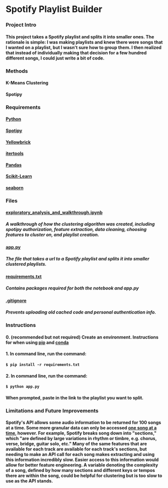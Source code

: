 # Spotify Playlist Builder

### Project Intro

#### This project takes a Spotify playlist and splits it into smaller ones. The rationale is simple: I was making playlists and knew there were songs that I wanted on a playlist, but I wasn't sure how to group them. I then realized that instead of individually making that decision for a few hundred different songs, I could just write a bit of code.

### Methods

#### K-Means Clustering  
#### Spotipy

### Requirements
#### [Python](https://www.python.org/downloads/ "Python")  
#### [Spotipy](https://spotipy.readthedocs.io/en/2.22.1/ "Spotipy")  
#### [Yellowbrick](https://www.scikit-yb.org/en/latest/ "Yellowbrick")  
#### [itertools](https://docs.python.org/3/library/itertools.html "itertools")  
#### [Pandas](https://pandas.pydata.org/ "Pandas")  
#### [Scikit-Learn](https://scikit-learn.org/stable/ "scikit-learn")  
#### [seaborn](https://seaborn.pydata.org/ "seaborn")  

### Files

#### [exploratory_analysis_and_walkthrough.ipynb](exploratory_analysis_and_walkthrough.ipynb)
##### A walkthrough of how the clustering algorithm was created, including spotipy authorization, feature extraction, data cleaning, choosing features to cluster on, and playlist creation.

#### [app.py](app.py)
##### The file that takes a url to a Spotify playlist and splits it into smaller clustered playlists.

#### [requirements.txt](requirements.txt)
##### Contains packages required for both the notebook and app.py

#### [.gitignore](.gitignore)
##### Prevents uploading old cached code and personal authentication info.

### Instructions

#### 0. (recommended but not required) Create an environment. Instructions for when using [pip](https://packaging.python.org/en/latest/guides/installing-using-pip-and-virtual-environments/) and [conda](https://conda.io/projects/conda/en/latest/user-guide/tasks/manage-environments.html#creating-an-environment-with-commands)

#### 1. In command line, run the command:
#### ```$ pip install -r requirements.txt```

#### 2. In command line, run the command:
#### ```$ python app.py```
#### When prompted, paste in the link to the playlist you want to split.

### Limitations and Future Improvements

#### Spotify's API allows some audio information to be returned for 100 songs at a time. Some more granular data can only be accessed [one song at a time](https://developer.spotify.com/documentation/web-api/reference/get-audio-analysis), however. For example, Spotify breaks song down into "sections," which "are defined by large variations in rhythm or timbre, e.g. chorus, verse, bridge, guitar solo, etc." Many of the same features that are available for each track are available for each track's sections, but needing to make an API call for each song makes extracting and using this information incredibly slow. Easier access to this information would allow for better feature engineering. A variable denoting the complexity of a song, defined by how many sections and different keys or tempos there are within the song, could be helpful for clustering but is too slow to use as the API stands.